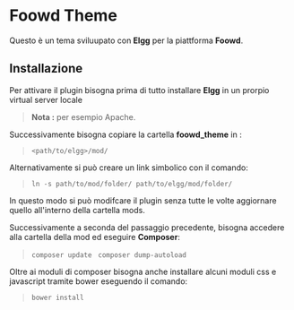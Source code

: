 Foowd Theme
===================

Questo è un tema sviluupato con **Elgg** per la piattforma **Foowd**.

Installazione
----------------
Per attivare il plugin bisogna prima di tutto installare **Elgg** in un prorpio virtual server locale
> **Nota :** per esempio Apache.


Successivamente bisogna copiare la cartella **foowd_theme** in :
>``` <path/to/elgg>/mod/ ```


Alternativamente si può creare un link simbolico con il comando:


>```ln -s path/to/mod/folder/ path/to/elgg/mod/folder/```


In questo modo si può modifcare il plugin senza tutte le volte aggiornare quello all'interno della cartella mods.

Successivamente a seconda del passaggio precedente, bisogna accedere alla cartella della mod ed eseguire **Composer**:
>```composer update ```
> ```composer dump-autoload```

Oltre ai moduli di composer bisogna anche installare alcuni moduli css e javascript tramite bower eseguendo il comando:
>```bower install ```


